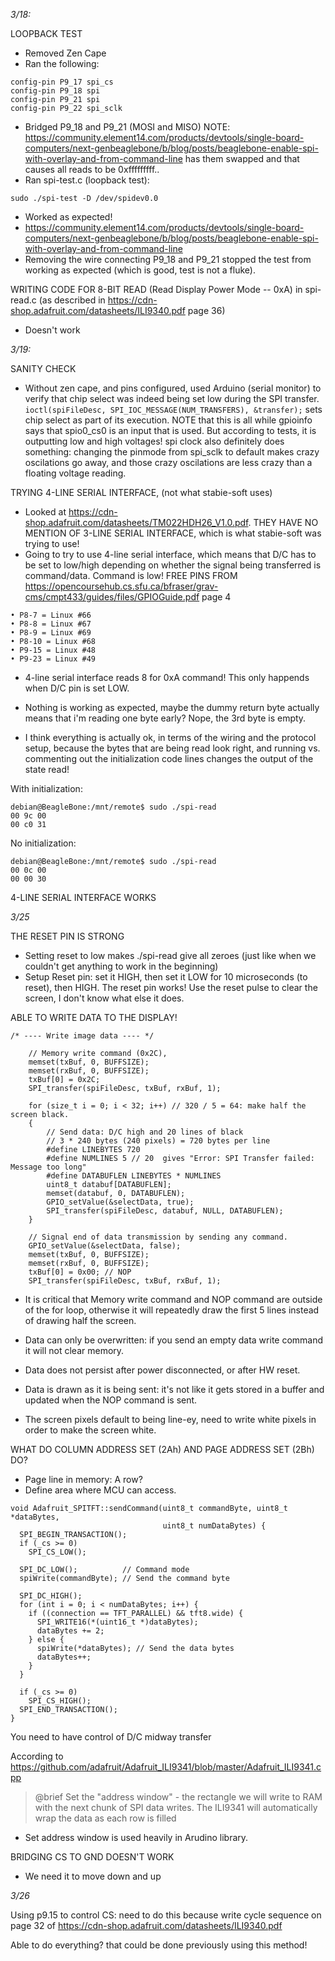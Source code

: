 *3/18:*

LOOPBACK TEST
- Removed Zen Cape
- Ran the following: 
```
config-pin P9_17 spi_cs
config-pin P9_18 spi
config-pin P9_21 spi
config-pin P9_22 spi_sclk
```
- Bridged P9_18 and P9_21 (MOSI and MISO) NOTE: https://community.element14.com/products/devtools/single-board-computers/next-genbeaglebone/b/blog/posts/beaglebone-enable-spi-with-overlay-and-from-command-line has them swapped and that causes all reads to be 0xfffffffff..
- Ran spi-test.c (loopback test): 
```
sudo ./spi-test -D /dev/spidev0.0
```
- Worked as expected!
- https://community.element14.com/products/devtools/single-board-computers/next-genbeaglebone/b/blog/posts/beaglebone-enable-spi-with-overlay-and-from-command-line
- Removing the wire connecting P9_18 and P9_21 stopped the test from working as expected (which is good, test is not a fluke).

WRITING CODE FOR 8-BIT READ (Read Display Power Mode -- 0xA) in spi-read.c
(as described in https://cdn-shop.adafruit.com/datasheets/ILI9340.pdf page 36)
- Doesn't work

*3/19:*

SANITY CHECK
- Without zen cape, and pins configured, used Arduino (serial monitor) to verify that
chip select was indeed being set low during the SPI transfer. `ioctl(spiFileDesc, SPI_IOC_MESSAGE(NUM_TRANSFERS), &transfer);`
sets chip select as part of its execution. NOTE that this is all while
gpioinfo says that spio0_cs0 is an input that is used. But according to tests, it is outputting
low and high voltages! spi clock also definitely does something: changing the pinmode from spi_sclk 
to default makes crazy oscilations go away, and those crazy oscilations are less crazy than a floating 
voltage reading. 

TRYING 4-LINE SERIAL INTERFACE, (not what stabie-soft uses)

- Looked at https://cdn-shop.adafruit.com/datasheets/TM022HDH26_V1.0.pdf. THEY HAVE NO MENTION OF 3-LINE SERIAL INTERFACE,
which is what stabie-soft was trying to use!
- Going to try to use 4-line serial interface, which means that D/C has to be set to low/high depending on whether
the signal being transferred is command/data. Command is low! 
FREE PINS FROM https://opencoursehub.cs.sfu.ca/bfraser/grav-cms/cmpt433/guides/files/GPIOGuide.pdf page 4
```
• P8-7 = Linux #66
• P8-8 = Linux #67
• P8-9 = Linux #69
• P8-10 = Linux #68
• P9-15 = Linux #48
• P9-23 = Linux #49
```
- 4-line serial interface reads 8 for 0xA command! This only happends when D/C pin is set LOW. 

- Nothing is working as expected, maybe the dummy return byte actually means that i'm reading one byte early? Nope, the 3rd byte is empty. 

- I think everything is actually ok, in terms of the wiring and the protocol setup, because the bytes that are being read look right,
and running vs. commenting  out  the initialization code lines changes the output of the state read!

With initialization:
```
debian@BeagleBone:/mnt/remote$ sudo ./spi-read 
00 9c 00 
00 c0 31 
```

No initialization:
```
debian@BeagleBone:/mnt/remote$ sudo ./spi-read 
00 0c 00 
00 00 30 
```

4-LINE SERIAL INTERFACE WORKS

*3/25*

THE RESET PIN IS STRONG
- Setting reset to low makes ./spi-read give all zeroes (just like when we couldn't get anything to work in the beginning) 
- Setup Reset pin: set it HIGH, then set it LOW for 10 microseconds (to reset), then HIGH. The reset pin works! Use the reset pulse to clear the screen, I don't know what else it does. 

ABLE TO WRITE DATA TO THE DISPLAY!
```
/* ---- Write image data ---- */ 
    
    // Memory write command (0x2C), 
    memset(txBuf, 0, BUFFSIZE);
    memset(rxBuf, 0, BUFFSIZE);
    txBuf[0] = 0x2C;
    SPI_transfer(spiFileDesc, txBuf, rxBuf, 1);

    for (size_t i = 0; i < 32; i++) // 320 / 5 = 64: make half the screen black.
    {
        // Send data: D/C high and 20 lines of black
        // 3 * 240 bytes (240 pixels) = 720 bytes per line
        #define LINEBYTES 720
        #define NUMLINES 5 // 20  gives "Error: SPI Transfer failed: Message too long"
        #define DATABUFLEN LINEBYTES * NUMLINES
        uint8_t databuf[DATABUFLEN];
        memset(databuf, 0, DATABUFLEN);
        GPIO_setValue(&selectData, true);
        SPI_transfer(spiFileDesc, databuf, NULL, DATABUFLEN);
    }
    
    // Signal end of data transmission by sending any command.
    GPIO_setValue(&selectData, false);
    memset(txBuf, 0, BUFFSIZE);
    memset(rxBuf, 0, BUFFSIZE);
    txBuf[0] = 0x00; // NOP
    SPI_transfer(spiFileDesc, txBuf, rxBuf, 1);
```

- It is critical that Memory write command and NOP command are outside of the for loop, otherwise it will repeatedly
draw the first 5 lines instead of drawing half the screen.

- Data can only be overwritten: if you send an empty data write command it will not clear memory.
- Data does not persist after power disconnected, or after HW reset.

- Data is drawn as it is being sent: it's not like it gets stored in a buffer and updated when the NOP command is sent.
- The screen pixels default to being line-ey, need to write white pixels in order to make the screen white.

WHAT DO COLUMN ADDRESS SET (2Ah) AND PAGE ADDRESS SET (2Bh) DO?
- Page line in memory: A row?
- Define area where MCU can access.

```
void Adafruit_SPITFT::sendCommand(uint8_t commandByte, uint8_t *dataBytes,
                                  uint8_t numDataBytes) {
  SPI_BEGIN_TRANSACTION();
  if (_cs >= 0)
    SPI_CS_LOW();

  SPI_DC_LOW();          // Command mode
  spiWrite(commandByte); // Send the command byte

  SPI_DC_HIGH();
  for (int i = 0; i < numDataBytes; i++) {
    if ((connection == TFT_PARALLEL) && tft8.wide) {
      SPI_WRITE16(*(uint16_t *)dataBytes);
      dataBytes += 2;
    } else {
      spiWrite(*dataBytes); // Send the data bytes
      dataBytes++;
    }
  }

  if (_cs >= 0)
    SPI_CS_HIGH();
  SPI_END_TRANSACTION();
}
```

You need to have control of D/C midway transfer

According to https://github.com/adafruit/Adafruit_ILI9341/blob/master/Adafruit_ILI9341.cpp
>  @brief   Set the "address window" - the rectangle we will write to RAM with the next chunk of      SPI data writes. The ILI9341 will automatically wrap the data as each row is filled

- Set address window is used heavily in Arudino library.

BRIDGING CS TO GND DOESN'T WORK
- We need it to move down and up

*3/26*

Using p9.15 to control CS: need to do this because write cycle sequence on page 32 of https://cdn-shop.adafruit.com/datasheets/ILI9340.pdf 

Able to do everything? that could be done previously using this method!


